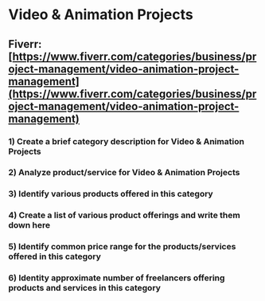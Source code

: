 # Video & Animation Projects
## Fiverr: [https://www.fiverr.com/categories/business/project-management/video-animation-project-management](https://www.fiverr.com/categories/business/project-management/video-animation-project-management)
### 1) Create a brief category description for Video & Animation Projects
### 2) Analyze product/service for Video & Animation Projects
### 3) Identify various products offered in this category
### 4) Create a list of various product offerings and write them down here
### 5) Identify common price range for the products/services offered in this category
### 6) Identity approximate number of freelancers offering products and services in this category
